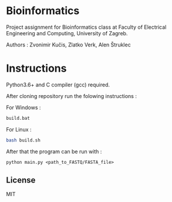 # Bioinformatics
Project assignment for Bioinformatics class at Faculty of Electrical Engineering and Computing, University of Zagreb.

Authors : Zvonimir Kučis, Zlatko Verk, Alen Štruklec

# Instructions
Python3.6+ and C compiler (gcc) required.

After cloning repository run the folowing instructions : 

For Windows :
```cmd
build.bat
```

For Linux :
```sh
bash build.sh
```

After that the program can be run with :
```
python main.py <path_to_FASTQ/FASTA_file>
```

License
----

MIT
